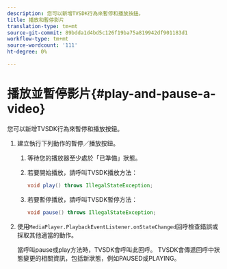 ```yaml
---
description: 您可以新增TVSDK行為來暫停和播放按鈕。
title: 播放和暫停影片
translation-type: tm+mt
source-git-commit: 89bdda1d4bd5c126f19ba75a819942df901183d1
workflow-type: tm+mt
source-wordcount: '111'
ht-degree: 0%

---
```



# 播放並暫停影片{#play-and-pause-a-video}

您可以新增TVSDK行為來暫停和播放按鈕。

1. 建立執行下列動作的暫停／播放按鈕。
   1. 等待您的播放器至少處於「已準備」狀態。
   1. 若要開始播放，請呼叫TVSDK播放方法：

      ```java
      void play() throws IllegalStateException;
      ```

   1. 若要暫停播放，請呼叫TVSDK暫停方法：

      ```java
      void pause() throws IllegalStateException;
      ```

1. 使用`MediaPlayer.PlaybackEventListener.onStateChanged`回呼檢查錯誤或採取其他適當的動作。

   當呼叫pause或play方法時，TVSDK會呼叫此回呼。 TVSDK會傳遞回呼中狀態變更的相關資訊，包括新狀態，例如PAUSED或PLAYING。

